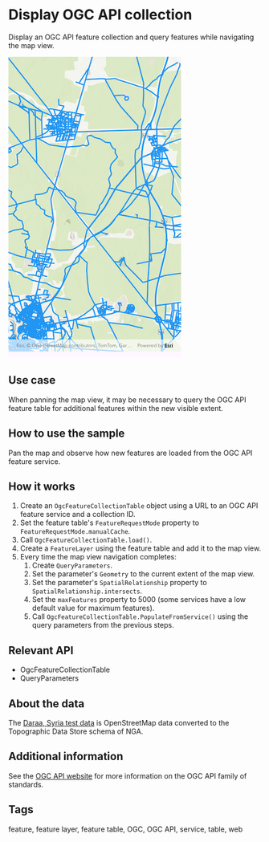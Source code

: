 # Display OGC API collection

Display an OGC API feature collection and query features while navigating the map view.

![Image of display OGC API collection](display_ogc_api_collection.png)

## Use case

When panning the map view, it may be necessary to query the OGC API feature table for additional features within the new visible extent.

## How to use the sample

Pan the map and observe how new features are loaded from the OGC API feature service.

## How it works

1. Create an `OgcFeatureCollectionTable` object using a URL to an OGC API feature service and a collection ID.
2. Set the feature table's `FeatureRequestMode` property to `FeatureRequestMode.manualCache`.
3. Call `OgcFeatureCollectionTable.load()`.
4. Create a `FeatureLayer` using the feature table and add it to the map view.
5. Every time the map view navigation completes:
   1. Create `QueryParameters`.
   2. Set the parameter's `Geometry` to the current extent of the map view.
   3. Set the parameter's `SpatialRelationship` property to `SpatialRelationship.intersects`.
   4. Set the `maxFeatures` property to 5000 (some services have a low default value for maximum features).
   5. Call `OgcFeatureCollectionTable.PopulateFromService()` using the query parameters from the previous steps.

## Relevant API

* OgcFeatureCollectionTable
* QueryParameters

## About the data

The [Daraa, Syria test data](https://demo.ldproxy.net/daraa) is OpenStreetMap data converted to the Topographic Data Store schema of NGA.

## Additional information

See the [OGC API website](https://ogcapi.ogc.org/) for more information on the OGC API family of standards.

## Tags

feature, feature layer, feature table, OGC, OGC API, service, table, web
